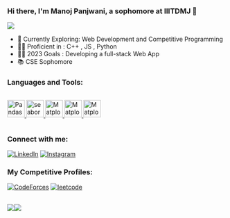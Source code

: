 ### Hi there, I'm Manoj Panjwani, a sophomore at IIITDMJ 👋
![](https://komarev.com/ghpvc/?username=Mojo-03&color=ac456f)
- 🌱 Currently Exploring: Web Development and Competitive Programming
- 🐱‍👤 Proficient in : C++ , JS , Python
- 🐱‍🚀 2023 Goals : Developing a full-stack Web App
- 📚 CSE Sophomore



### Languages and Tools:
<div style="display: flex;">
  
  <a href=".." target="_blank" rel="noreferrer"> <img src="https://img.shields.io/badge/C%2B%2B-00599C?style=for-the-badge&logo=c%2B%2B&logoColor=white" alt="Pandas" width="40" height="40"/> </a><!-- Seaborn -->  <a href=".." target="_blank" rel="noreferrer"> <img src="https://img.shields.io/badge/JavaScript-323330?style=for-the-badge&logo=javascript&logoColor=F7DF1E" alt="seaborn" width="40" height="40"/> </a><!-- Matplotlib -->  <a href=".." target="_blank" rel="noreferrer"> <img src="https://img.shields.io/badge/MySQL-005C84?style=for-the-badge&logo=mysql&logoColor=white" alt="Matplotlib" width="40" height="40"/> </a><!-- Matplotlib -->  <a href=".." target="_blank" rel="noreferrer"> <img src="https://img.shields.io/badge/Python-FFD43B?style=for-the-badge&logo=python&logoColor=blue" alt="Matplotlib" width="40" height="40"/> </a><!-- Matplotlib -->  <a href=".." target="_blank" rel="noreferrer"> <img src="https://img.shields.io/badge/GitHub-100000?style=for-the-badge&logo=github&logoColor=white" alt="Matplotlib" width="40" height="40"/> </a>
</div>
<h3> Connect with me: </h3>

<!-- [<img align="left" alt="my Website" src="https://img.shields.io/badge/website-000000?style=for-the-badge&logo=About.me&logoColor=white" />][website] -->
[<img  alt="LinkedIn" src="https://img.shields.io/badge/LinkedIn-0077B5?style=for-the-badge&logo=linkedin&logoColor=black" />][linkedin]
[<img  alt="Instagram" src="https://img.shields.io/badge/Instagram-E4405F?style=for-the-badge&logo=instagram&logoColor=black" />][instagram]
<br />

### My Competitive Profiles:

 [![CodeForces](https://img.shields.io/badge/codeforces-000?style=for-the-badge&logo=codeforces)](https://codeforces.com/profile/Mojo_03) 
 [![leetcode](https://img.shields.io/badge/leetcode-000?style=for-the-badge&logo=leetcode&logoColor=yellow)](https://leetcode.com/Mojo_03/)
<br />
<br />
<div align="center">
  <div style="display: flex;">
    <img src="https://github-readme-stats.vercel.app/api/top-langs/?username=Mojo-03&layout=compact&show_icons=true&title_color=ffffff&icon_color=34abeb&text_color=daf7dc&bg_color=151515" style="vertical-align: top;" />
    <img src="https://github-readme-stats.vercel.app/api?username=Mojo-03&show_icons=true&title_color=ffffff&icon_color=34abeb&text_color=daf7dc&bg_color=151515" />
  </div>
</div>

[instagram]: https://www.instagram.com/mojo__03/
[linkedin]: https://www.linkedin.com/in/manojpanjwani03/
